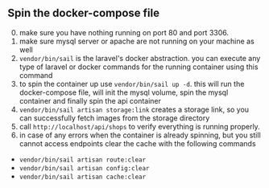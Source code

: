 ## Spin the docker-compose file

0) make sure you have nothing running on port 80 and port 3306.
1) make sure mysql server or apache are not running on your machine as well
2) ```vendor/bin/sail``` is the laravel's docker abstraction. you can execute any type of laravel or docker commands for the running container using this command
3) to spin the container up use ```vendor/bin/sail up -d```. this will run the docker-compose file, will init the mysql volume, spin the mysql container and finally spin the api container
4) ```vendor/bin/sail artisan storage:link``` creates a storage link, so you can successfully fetch images from the storage directory 
5) call ```http://localhost/api/shops``` to verify everything is running properly.
6) in case of any errors when the container is already spinning, but you still cannot access endpoints clear the cache with the following commands
* ```vendor/bin/sail artisan route:clear ```
*  ```vendor/bin/sail artisan config:clear ``` 
* ```vendor/bin/sail artisan cache:clear ```
